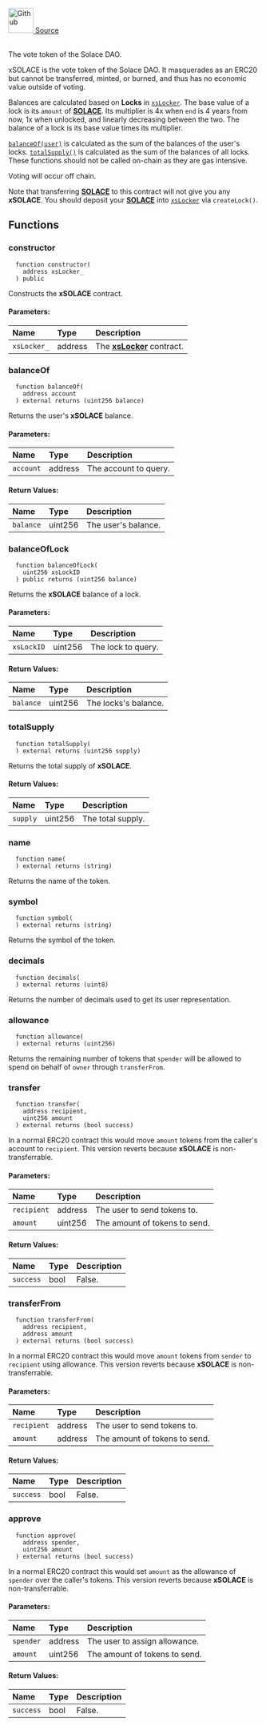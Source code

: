 <a href="https://github.com/solace-fi/solace-core/blob/main/contracts/staking/xSOLACE.sol"><img src="/img/github.svg" alt="Github" width="50px"/> Source</a><br/><br/>

The vote token of the Solace DAO.

xSOLACE is the vote token of the Solace DAO. It masquerades as an ERC20 but cannot be transferred, minted, or burned, and thus has no economic value outside of voting.

Balances are calculated based on **Locks** in [`xsLocker`](./xsLocker). The base value of a lock is its `amount` of [**SOLACE**](./../SOLACE). Its multiplier is 4x when `end` is 4 years from now, 1x when unlocked, and linearly decreasing between the two. The balance of a lock is its base value times its multiplier.

[`balanceOf(user)`](#balanceof) is calculated as the sum of the balances of the user's locks. [`totalSupply()`](#totalsupply) is calculated as the sum of the balances of all locks. These functions should not be called on-chain as they are gas intensive.

Voting will occur off chain.

Note that transferring [**SOLACE**](./../SOLACE) to this contract will not give you any **xSOLACE**. You should deposit your [**SOLACE**](./../SOLACE) into [`xsLocker`](./xsLocker) via `createLock()`.


## Functions
### constructor
```solidity
  function constructor(
    address xsLocker_
  ) public
```
Constructs the **xSOLACE** contract.


#### Parameters:
| Name | Type | Description                                                          |
| :--- | :--- | :------------------------------------------------------------------- |
| `xsLocker_` | address | The [**xsLocker**](./xsLocker) contract. |

### balanceOf
```solidity
  function balanceOf(
    address account
  ) external returns (uint256 balance)
```
Returns the user's **xSOLACE** balance.


#### Parameters:
| Name | Type | Description                                                          |
| :--- | :--- | :------------------------------------------------------------------- |
| `account` | address | The account to query. |

#### Return Values:
| Name                           | Type          | Description                                                                  |
| :----------------------------- | :------------ | :--------------------------------------------------------------------------- |
| `balance` | uint256 | The user's balance. |

### balanceOfLock
```solidity
  function balanceOfLock(
    uint256 xsLockID
  ) public returns (uint256 balance)
```
Returns the **xSOLACE** balance of a lock.


#### Parameters:
| Name | Type | Description                                                          |
| :--- | :--- | :------------------------------------------------------------------- |
| `xsLockID` | uint256 | The lock to query. |

#### Return Values:
| Name                           | Type          | Description                                                                  |
| :----------------------------- | :------------ | :--------------------------------------------------------------------------- |
| `balance` | uint256 | The locks's balance. |

### totalSupply
```solidity
  function totalSupply(
  ) external returns (uint256 supply)
```
Returns the total supply of **xSOLACE**.



#### Return Values:
| Name                           | Type          | Description                                                                  |
| :----------------------------- | :------------ | :--------------------------------------------------------------------------- |
| `supply` | uint256 | The total supply. |

### name
```solidity
  function name(
  ) external returns (string)
```
Returns the name of the token.



### symbol
```solidity
  function symbol(
  ) external returns (string)
```
Returns the symbol of the token.



### decimals
```solidity
  function decimals(
  ) external returns (uint8)
```
Returns the number of decimals used to get its user representation.



### allowance
```solidity
  function allowance(
  ) external returns (uint256)
```
Returns the remaining number of tokens that `spender` will be allowed to spend on behalf of `owner` through `transferFrom`.



### transfer
```solidity
  function transfer(
    address recipient,
    uint256 amount
  ) external returns (bool success)
```
In a normal ERC20 contract this would move `amount` tokens from the caller's account to `recipient`.
This version reverts because **xSOLACE** is non-transferrable.


#### Parameters:
| Name | Type | Description                                                          |
| :--- | :--- | :------------------------------------------------------------------- |
| `recipient` | address | The user to send tokens to. |
| `amount` | uint256 | The amount of tokens to send. |

#### Return Values:
| Name                           | Type          | Description                                                                  |
| :----------------------------- | :------------ | :--------------------------------------------------------------------------- |
| `success` | bool | False. |

### transferFrom
```solidity
  function transferFrom(
    address recipient,
    address amount
  ) external returns (bool success)
```
In a normal ERC20 contract this would move `amount` tokens from `sender` to `recipient` using allowance.
This version reverts because **xSOLACE** is non-transferrable.


#### Parameters:
| Name | Type | Description                                                          |
| :--- | :--- | :------------------------------------------------------------------- |
| `recipient` | address | The user to send tokens to. |
| `amount` | address | The amount of tokens to send. |

#### Return Values:
| Name                           | Type          | Description                                                                  |
| :----------------------------- | :------------ | :--------------------------------------------------------------------------- |
| `success` | bool | False. |

### approve
```solidity
  function approve(
    address spender,
    uint256 amount
  ) external returns (bool success)
```
In a normal ERC20 contract this would set `amount` as the allowance of `spender` over the caller's tokens.
This version reverts because **xSOLACE** is non-transferrable.


#### Parameters:
| Name | Type | Description                                                          |
| :--- | :--- | :------------------------------------------------------------------- |
| `spender` | address | The user to assign allowance. |
| `amount` | uint256 | The amount of tokens to send. |

#### Return Values:
| Name                           | Type          | Description                                                                  |
| :----------------------------- | :------------ | :--------------------------------------------------------------------------- |
| `success` | bool | False. |

